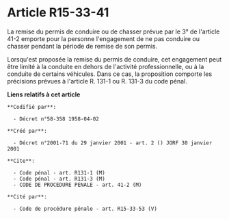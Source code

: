 # Article R15-33-41

La remise du permis de conduire ou de chasser prévue par le 3° de l'article 41-2 emporte pour la personne l'engagement de ne
pas conduire ou chasser pendant la période de remise de son permis.

Lorsqu'est proposée la remise du permis de conduire, cet engagement peut être limité à la conduite en dehors de l'activité
professionnelle, ou à la conduite de certains véhicules. Dans ce cas, la proposition comporte les précisions prévues à
l'article R. 131-1 ou R. 131-3 du code pénal.

**Liens relatifs à cet article**

	**Codifié par**:

	  - Décret n°58-358 1958-04-02

	**Créé par**:

	  - Décret n°2001-71 du 29 janvier 2001 - art. 2 () JORF 30 janvier 2001

	**Cite**:

	  - Code pénal - art. R131-1 (M)
	  - Code pénal - art. R131-3 (M)
	  - CODE DE PROCEDURE PENALE - art. 41-2 (M)

	**Cité par**:

	  - Code de procédure pénale - art. R15-33-53 (V)
